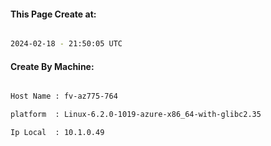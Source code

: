 
   
#### This Page Create at:

```bash

2024-02-18 - 21:50:05 UTC

```

#### Create By Machine:

```bash

Host Name : fv-az775-764

platform  : Linux-6.2.0-1019-azure-x86_64-with-glibc2.35

Ip Local  : 10.1.0.49

```

